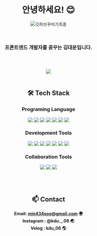 <div align="center">


# 안녕하세요! 😊

![깃허브꾸미기최종](https://github.com/user-attachments/assets/25df19c4-7318-4464-a361-ae678bb93bd1)


<br/>
<h3>프론트엔드 개발자를 꿈꾸는 김대운입니다.<br /><br />

<br/>
<br/>
<img src="https://blog.kakaocdn.net/dn/lurC0/btsI1SevFTg/pBpZ7B9rKo4APwx36kSxLk/img.gif"/>
<br/>
<br/>


## 🛠 Tech Stack
### Programing Language
<div align="center">
  <img src="https://img.shields.io/badge/HTML5-E34F26?style=flat-square&logo=HTML5&logoColor=white"/>
  <img src="https://img.shields.io/badge/CSS3-1572B6?style=flat-square&logo=CSS3&logoColor=white"/>
  <img src="https://img.shields.io/badge/JavaScript-F7DF1E?style=flat-square&logo=JavaScript&logoColor=black"/>
  <img src="https://img.shields.io/badge/React-61DAFB?style=flat-square&logo=React&logoColor=black"/>
  <img src="https://img.shields.io/badge/TypeScript-3178C6?style=flat-square&logo=TypeScript&logoColor=white"/>
  <img src="https://img.shields.io/badge/Linux-FCC624?style=flat-square&logo=linux&logoColor=black"/>
  <img src="https://img.shields.io/badge/Python-3776AB?style=flat-square&logo=Python&logoColor=white"/>
</div>

### Development Tools
<div align="center">
  <img src="https://img.shields.io/badge/VSCode-007ACC?style=flat-square&logo=Visual%20Studio%20Code&logoColor=white"/>
  <img src="https://img.shields.io/badge/Anaconda-44A833?style=flat-square&logo=Anaconda&logoColor=white"/>
  <img src="https://img.shields.io/badge/Google Colab-F9AB00?style=flat-square&logo=Google Colab&logoColor=white"/>
  <img src="https://img.shields.io/badge/ORACLE-F80000?style=flat-square&logo=oracle&logoColor=white"/>
  <img src="https://img.shields.io/badge/Ubuntu-E95420?style=flat-square&logo=Ubuntu&logoColor=white"/>
  <img src="https://img.shields.io/badge/Amazon AWS-232F3E?style=flat-square&logo=amazonaws&logoColor=white"/>
  <img src="https://img.shields.io/badge/Adobe Photoshop-31A8FF?style=flat-square&logo=Adobe Photoshop&logoColor=white"/>
</div>

### Collaboration Tools
<div align="center">
  <img src="https://img.shields.io/badge/GitHub-181717?style=flat-square&logo=GitHub&logoColor=white"/>
  <img src="https://img.shields.io/badge/Notion-000000?style=flat-square&logo=Notion&logoColor=white"/>
  <img src="https://img.shields.io/badge/Velog-20C997?style=flat-square&logo=velog&logoColor=white"/>
</div>
<br/>
<br/>
<br/>

## 📫 Contact
<b> Email: min434soo@gmail.com 🌍 <br/>
<b> Instagram : @kdu._.06 🌏 <br/>
<b> Velog : kdu_06 🌎

